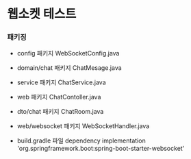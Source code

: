 # 웹소켓 테스트

### 패키징 

- config 패키지
WebSocketConfig.java

- domain/chat 패키지
ChatMesage.java

- service 패키지 
ChatService.java

- web 패키지
ChatContoller.java

- dto/chat 패키지
ChatRoom.java

- web/websocket 패키지
WebSocketHandler.java

- build.gradle 파일 dependency
implementation 'org.springframework.boot:spring-boot-starter-websocket'

